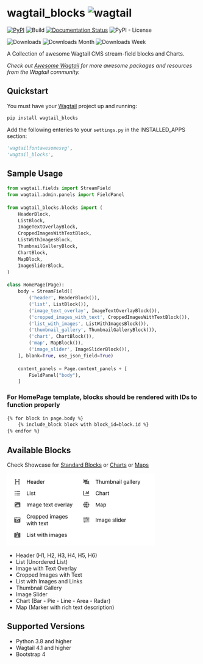 # wagtail_blocks ![wagtail](https://img.shields.io/badge/CMS-Wagtail-green.svg)

[![PyPI](https://img.shields.io/pypi/v/wagtail-blocks.svg)](https://pypi.python.org/pypi/wagtail-blocks) ![Build](https://img.shields.io/pypi/status/wagtail-blocks.svg) [![Documentation Status](https://readthedocs.org/projects/wagtail-blocks/badge/?version=latest)](https://wagtail-blocks.readthedocs.io/en/latest/?badge=latest) ![PyPI - License](https://img.shields.io/pypi/l/wagtail-blocks.svg)

![Downloads](https://static.pepy.tech/badge/wagtail-blocks) ![Downloads Month](https://static.pepy.tech/badge/wagtail-blocks/month) ![Downloads Week](https://static.pepy.tech/badge/wagtail-blocks/week)

A Collection of awesome Wagtail CMS stream-field blocks and Charts.

*Check out [Awesome Wagtail](https://github.com/springload/awesome-wagtail) for more awesome packages and resources from the Wagtail community.*

## Quickstart

You must have your [Wagtail](https://wagtail.io/) project up and running:

```sh
pip install wagtail_blocks
```

Add the following enteries to your `settings.py` in the INSTALLED_APPS section:

```python
'wagtailfontawesomesvg',
'wagtail_blocks',
```

## Sample Usage

```python
from wagtail.fields import StreamField
from wagtail.admin.panels import FieldPanel

from wagtail_blocks.blocks import (
    HeaderBlock,
    ListBlock,
    ImageTextOverlayBlock,
    CroppedImagesWithTextBlock,
    ListWithImagesBlock,
    ThumbnailGalleryBlock,
    ChartBlock,
    MapBlock,
    ImageSliderBlock,
)

class HomePage(Page):
    body = StreamField([
        ('header', HeaderBlock()),
        ('list', ListBlock()),
        ('image_text_overlay', ImageTextOverlayBlock()),
        ('cropped_images_with_text', CroppedImagesWithTextBlock()),
        ('list_with_images', ListWithImagesBlock()),
        ('thumbnail_gallery', ThumbnailGalleryBlock()),
        ('chart', ChartBlock()),
        ('map', MapBlock()),
        ('image_slider', ImageSliderBlock()),
    ], blank=True, use_json_field=True)

    content_panels = Page.content_panels + [
        FieldPanel("body"),
    ]
```

### For HomePage template, blocks should be rendered with IDs to function properly

```html
{% for block in page.body %}
    {% include_block block with block_id=block.id %}
{% endfor %}
```

## Available Blocks

Check Showcase for [Standard Blocks](docs/showcase/standard-blocks.md) or [Charts](docs/showcase/chart.md) or [Maps](docs/showcase/map.md)

![streamfield](docs/showcase/screenshots/streamfield-v5.PNG)

- Header (H1, H2, H3, H4, H5, H6)
- List (Unordered List)
- Image with Text Overlay
- Cropped Images with Text
- List with Images and Links
- Thumbnail Gallery
- Image Slider
- Chart (Bar - Pie - Line - Area - Radar)
- Map (Marker with rich text description)

## Supported Versions

- Python 3.8 and higher
- Wagtail 4.1 and higher
- Bootstrap 4

